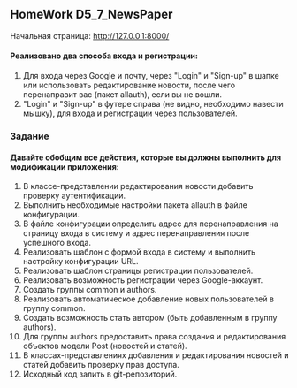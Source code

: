 ## HomeWork D5_7_NewsPaper

Начальная страница: http://127.0.0.1:8000/

#### Реализовано два способа входа и регистрации:   
1. Для входа через Google и почту, через "Login" и "Sign-up" в шапке или использовать редактирование новости,
после чего перенаправит вас (пакет allauth), если вы не вошли.  
2. "Login" и "Sign-up" в футере справа (не видно, необходимо навести мышку), для входа и регистрации через пользователей.

### Задание
#### Давайте обобщим все действия, которые вы должны выполнить для модификации приложения:

1. В классе-представлении редактирования новости добавить проверку аутентификации.
2. Выполнить необходимые настройки пакета allauth в файле конфигурации.
3. В файле конфигурации определить адрес для перенаправления на страницу входа в систему и адрес перенаправления после успешного входа.
4. Реализовать шаблон с формой входа в систему и выполнить настройку конфигурации URL.
5. Реализовать шаблон страницы регистрации пользователей.
6. Реализовать возможность регистрации через Google-аккаунт.
7. Создать группы common и authors.
8. Реализовать автоматическое добавление новых пользователей в группу common.
9. Создать возможность стать автором (быть добавленным в группу authors).
10. Для группы authors предоставить права создания и редактирования объектов модели Post (новостей и статей).
11. В классах-представлениях добавления и редактирования новостей и статей добавить проверку прав доступа.
12. Исходный код залить в git-репозиторий.

